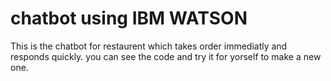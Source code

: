 # chatbot using IBM WATSON

This is the chatbot for restaurent which takes order immediatly and responds quickly.
you can see the code and try it for yorself to make a new one.
